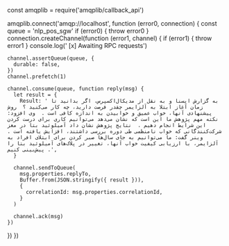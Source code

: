 const amqplib = require('amqplib/callback_api')

amqplib.connect('amqp://localhost', function (error0, connection) {
  const queue = 'nlp_pos_sgw'
  if (error0) {
    throw error0
  }
  connection.createChannel(function (error1, channel) {
    if (error1) {
      throw error1
    }
    console.log(' [x] Awaiting RPC requests')

    channel.assertQueue(queue, {
      durable: false,
    })
    channel.prefetch(1)

    channel.consume(queue, function reply(msg) {
      let result = {
        Result: ' به گزارش ایسنا و به نقل از مدیکال‌اکسپرس، اگر بدانید تا زمان آغاز ابتلا به آلزایمر چقدر فرصت دارید، چه کار می‌کنید ؟  روش پیشنهادی آنها، خواب عمیق و خوابیدن به اندازه کافی است .  وی افزود: نکته مهم پژوهش ما این است که نشان می‌دهد می‌توانیم کاری برای درست کردن این شرایط انجام دهیم .  نتایج پژوهش نشان داد آمیلوئید بتا در مغز شرکت‌کنندگانی که خواب نامنظمی طی دوره بررسی داشتند، افزایش یافته است .  وینر گفت: ما می‌توانیم به جای سال‌ها صبر کردن برای ابتلای افراد به آلزایمر، با ارزیابی کیفیت خواب آنها، تغییر در پلاک‌های آمیلوئید بتا را پیش‌بینی کنیم .',
      }

      channel.sendToQueue(
        msg.properties.replyTo,
        Buffer.from(JSON.stringify({ result })),
        {
          correlationId: msg.properties.correlationId,
        }
      )

      channel.ack(msg)
    })
  })
})
